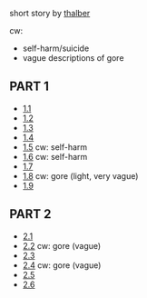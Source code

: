 short story by [thalber](https://thalber.github.io/self/)

cw:

- self-harm/suicide
- vague descriptions of gore

## PART 1

- [1.1](1.1.md)
- [1.2](1.2.md)
- [1.3](1.3.md)
- [1.4](1.4.md)
- [1.5](1.5.md) cw: self-harm
- [1.6](1.6.md) cw: self-harm
- [1.7](1.7.md)
- [1.8](1.8.md) cw: gore (light, very vague)
- [1.9](1.9.md)


## PART 2

- [2.1](2.1.md)
- [2.2](2.2.md) cw: gore (vague)
- [2.3](2.3.md)
- [2.4](2.4.md) cw: gore (vague)
- [2.5](2.5.md)
- [2.6](2.6.md)
